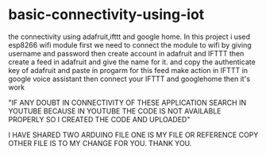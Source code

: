# basic-connectivity-using-iot
the connectivity using adafruit,ifttt and google home.
In this project i used esp8266 wifi module
first we need to connect the module to wifi by giving username and password
then create account in adafruit and IFTTT
then create a feed in adafruit and give the name for it. 
and copy the authenticate key of adafruit and paste in progarm
for this feed make action in IFTTT in google voice assistant
then connect your IFTTT and googlehome
then it's work 

"IF ANY DOUBT IN CONNECTIVITY OF THESE APPLICATION SEARCH IN YOUTUBE 
BECAUSE IN YOUTUBE THE CODE IS NOT AVAILABLE PROPERLY SO I CREATED THE CODE 
AND UPLOADED"

I HAVE SHARED TWO ARDUINO FILE ONE IS MY FILE OR REFERENCE COPY OTHER FILE IS TO MY CHANGE FOR YOU.
THANK YOU.
